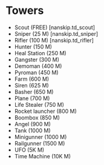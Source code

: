 # Towers 
* Scout (FREE) [nanskip.td_scout]
* Sniper (25 M) [nanskip.td_sniper]
* Rifler (100 M) [nanskip.td_rifler]
* Hunter (150 M) 
* Heal Station (250 M) 
* Gangster (300 M) 
* Demoman (400 M) 
* Pyroman (450 M) 
* Farm (600 M) 
* Siren (625 M) 
* Basher (650 M) 
* Plane (700 M) 
* Life Stealer (750 M) 
* Rocket launcher (800 M) 
* Boombox (850 M) 
* Angel (900 M) 
* Tank (1000 M) 
* Minigunner (1000 M) 
* Railgunner (1500 M) 
* UFO (5K M) 
* Time Machine (10K M) 